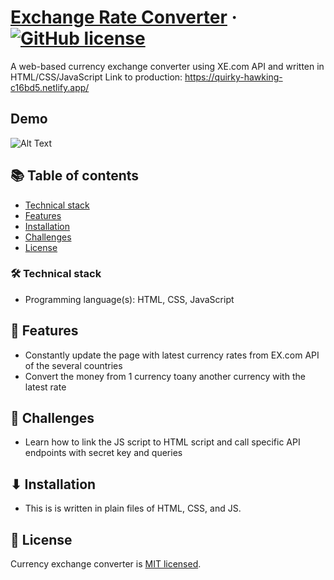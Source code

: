 # [Exchange Rate Converter](https://github.com/dle8/Kronos) &middot; [![GitHub license](https://img.shields.io/badge/license-MIT-blue.svg)](https://github.com/dle8/Kronos/blob/master/LICENSE)

A web-based currency exchange converter using XE.com API and written in HTML/CSS/JavaScript
Link to production: https://quirky-hawking-c16bd5.netlify.app/

## Demo

![Alt Text](https://media.giphy.com/media/DsdV5cVpEEKxOk6h1F/giphy.gif)

## 📚 Table of contents

- [Technical stack](#technical-stack)
- [Features](#features)
- [Installation](#installation)
- [Challenges](#challenges)
- [License](#license)

### 🛠 Technical stack

- Programming language(s): HTML, CSS, JavaScript

## 🚀 Features

- Constantly update the page with latest currency rates from EX.com API of the several countries
- Convert the money from 1 currency toany another currency with the latest rate

## 🧩 Challenges

- Learn how to link the JS script to HTML script and call specific API endpoints with secret key and queries

## ⬇ Installation

- This is is written in plain files of HTML, CSS, and JS.

## 📄 License

Currency exchange converter is [MIT licensed](./LICENSE).
